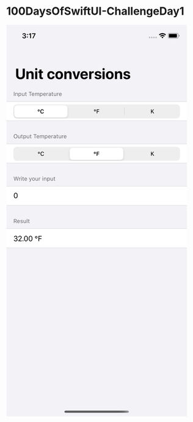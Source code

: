 # 100DaysOfSwiftUI-ChallengeDay1

![alt text](https://raw.githubusercontent.com/albeto8/100DaysOfSwiftUI-ChallengeDay1/master/screenShot.png)
